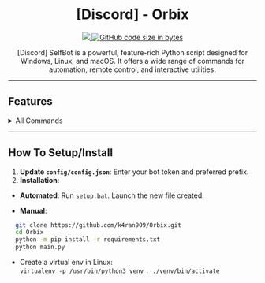 <h1 align="center">[Discord] - Orbix </h1>
<p align="center">
  <a href="https://github.com/k4ran909/Orbix/blob/main/LICENSE">
    <img src="https://img.shields.io/badge/License-MIT-important">
  </a>
  <a href="https://github.com/k4ran909">
   <img alt="GitHub code size in bytes" src="https://img.shields.io/github/languages/code-size/k4ran909/Orbix">
  </a>
</p>

<p align="center">
  [Discord] SelfBot is a powerful, feature-rich Python script designed for Windows, Linux, and macOS. It offers a wide range of commands for automation, remote control, and interactive utilities.
</p>


---

## Features

<details>
  <summary>All Commands</summary>

`*orbix` - Show my social networks.  
`changeprefix <prefix>` - Change the bot's prefix.  
`shutdown` - Stop the selfbot.  
`*uptime` - Returns how long the selfbot has been running.  
`*remoteuser <@user>` - Authorize a user to execute commands remotely.  
`copycat ON|OFF <@user>` - Automatically reply with the same message whenever the mentioned user speaks.  
`*ping` - Returns the bot's latency.  
`*pingweb <url>` - Ping a website and return the HTTP status code (e.g., 200 if online).  
`*geoip <ip>` - Looks up the IP's location.  
`*tts <text>` - Converts text to speech and sends an audio file (.wav).  
`*qr <text>` - Generate a QR code from the provided text and send it as an image.  
`*hidemention <message>` - Hide messages inside other messages.  
`*edit <message>` - Move the position of the (edited) tag.  
`*reverse <message>` - Reverse the letters of a message.  
`*gentoken` - Generate an invalid but correctly patterned token.  
`*hypesquad <house>` - Change your HypeSquad badge.  
`*nitro` - Generate a fake Nitro code.  
`*whremove <webhook_url>` - Remove a webhook.  
`*purge <amount>` - Delete a specific number of messages.  
`clear` - Clear messages from a channel.  
`*cleardm <amount>` - Delete all DMs with a user.  
`*spam <amount> <message>` - Spams a message for a given amount of times.  
`*quickdelete <message>` - Send a message and delete it after 2 seconds.  
`*autoreply <ON|OFF>` - Enable or disable automatic replies.  
`*afk <ON/OFF>` - Enable or disable AFK mode. Sends a custom message when receiving a DM or being mentioned.  
`*fetchmembers` - Retrieve the list of all members in the server.  
`*dmall <message>` - Send a message to all members in the server.  
`firstmessage` - Get the link to the first message in the current channel.  
`sendall <message>` - Send a message to all channels in the server.  
`*guildicon` - Get the icon of the current server.  
`*usericon <@user>` - Get the profile picture of a user.  
`*guildbanner` - Get the banner of the current server.  
`*tokeninfo <token>` - Scrape info with a token.  
`*guildinfo` - Get information about the current server.  
`*guildrename <new_name>` - Rename the server.  
`playing <status>` - Set the bot's activity status as "Playing".  
`watching <status>` - Set the bot's activity status as "Watching".  
`stopactivity` - Reset the bot's activity status.  
`ascii <message>` - Convert a message to ASCII art.  
`*airplane` - Sends a 9/11 attack (warning: use responsibly).  
`*dick <@user>` - Show the "size" of a user's dick.  
`*minesweeper <width> <height>` - Play a game of Minesweeper with custom grid size.  
`*leetpeek <message>` - Speak like a hacker, replacing letters.  

</details>

---


## How To Setup/Install

1. **Update `config/config.json`**: Enter your bot token and preferred prefix.
2. **Installation**:
- **Automated**: Run `setup.bat`. Launch the new file created.

- **Manual**:
 ```bash
   git clone https://github.com/k4ran909/Orbix.git
   cd Orbix
   python -m pip install -r requirements.txt
   python main.py
  ```

- Create a virtual env in Linux:      
`virtualenv -p /usr/bin/python3 venv`
`. ./venv/bin/activate`
